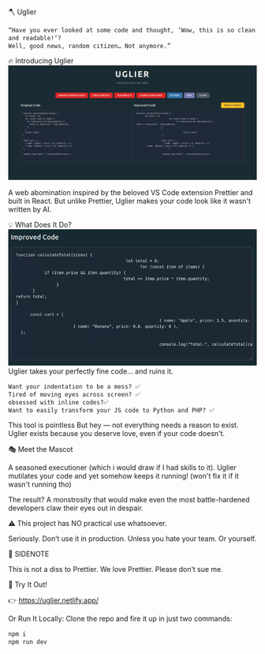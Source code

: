 🪓 Uglier

    “Have you ever looked at some code and thought, ‘Wow, this is so clean and readable!’?
    Well, good news, random citizen… Not anymore.”

🔥 Introducing Uglier
![Uglier Screenshot](./src/assets/Screenshot%20from%202025-07-26%2020-41-14.png)

A web abomination inspired by the beloved VS Code extension Prettier and built in React.
But unlike Prettier, Uglier makes your code look like it wasn't written by AI.

💡 What Does It Do?
![Uglier in Action](./src/assets/Screencastfrom2025-07-2620-43-37-ezgif.com-video-to-gif-converter.gif)
Uglier takes your perfectly fine code… and ruins it.

    Want your indentation to be a mess? ✅
    Tired of moving eyes across screen? ✅
    obsessed with inline codes?✅
    Want to easily transform your JS code to Python and PHP? ✅

This tool is pointless But hey — not everything needs a reason to exist. Uglier exists because you deserve love, even if your code doesn't.

🎭 Meet the Mascot

A seasoned executioner (which i would draw if I had skills to it).
Uglier mutilates your code and yet somehow keeps it running! (won't fix it if it wasn't running tho)

The result?
A monstrosity that would make even the most battle-hardened developers claw their eyes out in despair.

⚠️ This project has NO practical use whatsoever.

Seriously.
Don’t use it in production.
Unless you hate your team.
Or yourself.

📝 SIDENOTE

This is not a diss to Prettier.
We love Prettier.
Please don’t sue me.

🔗 Try It Out!

👉 https://uglier.netlify.app/

Or Run It Locally:
Clone the repo and fire it up in just two commands:

    npm i
    npm run dev
